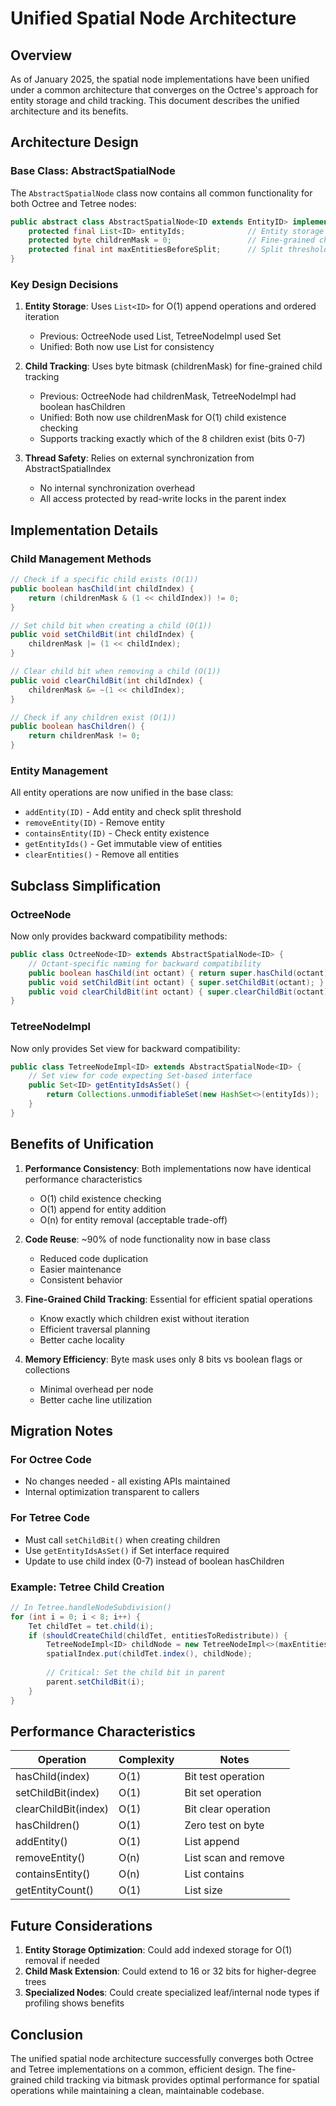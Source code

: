# Unified Spatial Node Architecture

## Overview

As of January 2025, the spatial node implementations have been unified under a common architecture that converges on the Octree's approach for entity storage and child tracking. This document describes the unified architecture and its benefits.

## Architecture Design

### Base Class: AbstractSpatialNode

The `AbstractSpatialNode` class now contains all common functionality for both Octree and Tetree nodes:

```java
public abstract class AbstractSpatialNode<ID extends EntityID> implements SpatialNodeStorage<ID> {
    protected final List<ID> entityIds;              // Entity storage
    protected byte childrenMask = 0;                 // Fine-grained child tracking
    protected final int maxEntitiesBeforeSplit;      // Split threshold
}
```

### Key Design Decisions

1. **Entity Storage**: Uses `List<ID>` for O(1) append operations and ordered iteration
   - Previous: OctreeNode used List, TetreeNodeImpl used Set
   - Unified: Both now use List for consistency

2. **Child Tracking**: Uses byte bitmask (childrenMask) for fine-grained child tracking
   - Previous: OctreeNode had childrenMask, TetreeNodeImpl had boolean hasChildren
   - Unified: Both now use childrenMask for O(1) child existence checking
   - Supports tracking exactly which of the 8 children exist (bits 0-7)

3. **Thread Safety**: Relies on external synchronization from AbstractSpatialIndex
   - No internal synchronization overhead
   - All access protected by read-write locks in the parent index

## Implementation Details

### Child Management Methods

```java
// Check if a specific child exists (O(1))
public boolean hasChild(int childIndex) {
    return (childrenMask & (1 << childIndex)) != 0;
}

// Set child bit when creating a child (O(1))
public void setChildBit(int childIndex) {
    childrenMask |= (1 << childIndex);
}

// Clear child bit when removing a child (O(1))
public void clearChildBit(int childIndex) {
    childrenMask &= ~(1 << childIndex);
}

// Check if any children exist (O(1))
public boolean hasChildren() {
    return childrenMask != 0;
}
```

### Entity Management

All entity operations are now unified in the base class:
- `addEntity(ID)` - Add entity and check split threshold
- `removeEntity(ID)` - Remove entity
- `containsEntity(ID)` - Check entity existence
- `getEntityIds()` - Get immutable view of entities
- `clearEntities()` - Remove all entities

## Subclass Simplification

### OctreeNode

Now only provides backward compatibility methods:
```java
public class OctreeNode<ID> extends AbstractSpatialNode<ID> {
    // Octant-specific naming for backward compatibility
    public boolean hasChild(int octant) { return super.hasChild(octant); }
    public void setChildBit(int octant) { super.setChildBit(octant); }
    public void clearChildBit(int octant) { super.clearChildBit(octant); }
}
```

### TetreeNodeImpl

Now only provides Set view for backward compatibility:
```java
public class TetreeNodeImpl<ID> extends AbstractSpatialNode<ID> {
    // Set view for code expecting Set-based interface
    public Set<ID> getEntityIdsAsSet() {
        return Collections.unmodifiableSet(new HashSet<>(entityIds));
    }
}
```

## Benefits of Unification

1. **Performance Consistency**: Both implementations now have identical performance characteristics
   - O(1) child existence checking
   - O(1) append for entity addition
   - O(n) for entity removal (acceptable trade-off)

2. **Code Reuse**: ~90% of node functionality now in base class
   - Reduced code duplication
   - Easier maintenance
   - Consistent behavior

3. **Fine-Grained Child Tracking**: Essential for efficient spatial operations
   - Know exactly which children exist without iteration
   - Efficient traversal planning
   - Better cache locality

4. **Memory Efficiency**: Byte mask uses only 8 bits vs boolean flags or collections
   - Minimal overhead per node
   - Better cache line utilization

## Migration Notes

### For Octree Code
- No changes needed - all existing APIs maintained
- Internal optimization transparent to callers

### For Tetree Code
- Must call `setChildBit()` when creating children
- Use `getEntityIdsAsSet()` if Set interface required
- Update to use child index (0-7) instead of boolean hasChildren

### Example: Tetree Child Creation

```java
// In Tetree.handleNodeSubdivision()
for (int i = 0; i < 8; i++) {
    Tet childTet = tet.child(i);
    if (shouldCreateChild(childTet, entitiesToRedistribute)) {
        TetreeNodeImpl<ID> childNode = new TetreeNodeImpl<>(maxEntitiesPerNode);
        spatialIndex.put(childTet.index(), childNode);
        
        // Critical: Set the child bit in parent
        parent.setChildBit(i);
    }
}
```

## Performance Characteristics

| Operation | Complexity | Notes |
|-----------|------------|-------|
| hasChild(index) | O(1) | Bit test operation |
| setChildBit(index) | O(1) | Bit set operation |
| clearChildBit(index) | O(1) | Bit clear operation |
| hasChildren() | O(1) | Zero test on byte |
| addEntity() | O(1) | List append |
| removeEntity() | O(n) | List scan and remove |
| containsEntity() | O(n) | List contains |
| getEntityCount() | O(1) | List size |

## Future Considerations

1. **Entity Storage Optimization**: Could add indexed storage for O(1) removal if needed
2. **Child Mask Extension**: Could extend to 16 or 32 bits for higher-degree trees
3. **Specialized Nodes**: Could create specialized leaf/internal node types if profiling shows benefits

## Conclusion

The unified spatial node architecture successfully converges both Octree and Tetree implementations on a common, efficient design. The fine-grained child tracking via bitmask provides optimal performance for spatial operations while maintaining a clean, maintainable codebase.